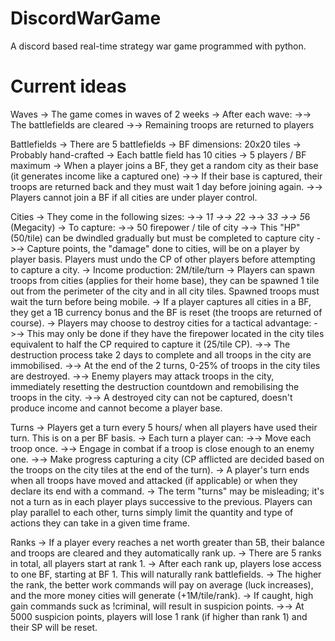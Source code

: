 # DiscordWarGame
A discord based real-time strategy war game programmed with python.

# Current ideas
Waves
-> The game comes in waves of 2 weeks
-> After each wave: 
->-> The battlefields are cleared
->-> Remaining troops are returned to players

Battlefields
-> There are 5 battlefields
-> BF dimensions: 20x20 tiles
-> Probably hand-crafted
-> Each battle field has 10 cities
-> 5 players / BF maximum
-> When a player joins a BF, they get a random city as their base (it generates income like a captured one)
->-> If their base is captured, their troops are returned back and they must wait 1 day before joining again.
->-> Players cannot join a BF if all cities are under player control.

Cities
-> They come in the following sizes: 
->-> 1*1
->-> 2*2
->-> 3*3
->-> 5*6 (Megacity)
-> To capture: 
->-> 50 firepower / tile of city
->-> This "HP" (50/tile) can be dwindled gradually but must be completed to capture city
->-> Capture points, the "damage" done to cities, will be on a player by player basis. Players must undo the CP of other players before attempting to capture a city.
-> Income production: 2M/tile/turn
-> Players can spawn troops from cities (applies for their home base), they can be spawned 1 tile out from the perimeter of the city and in all city tiles. Spawned troops must wait the turn before being mobile. 
-> If a player captures all cities in a BF, they get a 1B currency bonus and the BF is reset (the troops are returned of course).
-> Players may choose to destroy cities for a tactical advantage:
->-> This may only be done if they have the firepower located in the city tiles equivalent to half the CP required to capture it (25/tile CP).
->-> The destruction process take 2 days to complete and all troops in the city are immobilised.
->-> At the end of the 2 turns, 0-25% of troops in the city tiles are destroyed.
->-> Enemy players may attack troops in the city, immediately resetting the destruction countdown and remobilising the troops in the city.
->-> A destroyed city can not be captured, doesn't produce income and cannot become a player base.

Turns
-> Players get a turn every 5 hours/ when all players have used their turn. This is on a per BF basis.
-> Each turn a player can:
->-> Move each troop once.
->-> Engage in combat if a troop is close enough to an enemy one.
->-> Make progress capturing a city (CP afflicted are decided based on the troops on the city tiles at the end of the turn).
-> A player's turn ends when all troops have moved and attacked (if applicable) or when they declare its end with a command.
-> The term "turns" may be misleading; it's not a turn as in each player plays successive to the previous. Players can play parallel to each other, turns simply limit the quantity and type of actions they can take in a given time frame.

Ranks
-> If a player every reaches a net worth greater than 5B, their balance and troops are cleared and they automatically rank up.
-> There are 5 ranks in total, all players start at rank 1.
-> After each rank up, players lose access to one BF, starting at BF 1. This will naturally rank battlefields.
-> The higher the rank, the better work commands will pay on average (luck increases), and the more money cities will generate (+1M/tile/rank).
-> If caught, high gain commands suck as !criminal, will result in suspicion points. 
->-> At 5000 suspicion points, players will lose 1 rank (if higher than rank 1) and their SP will be reset.




